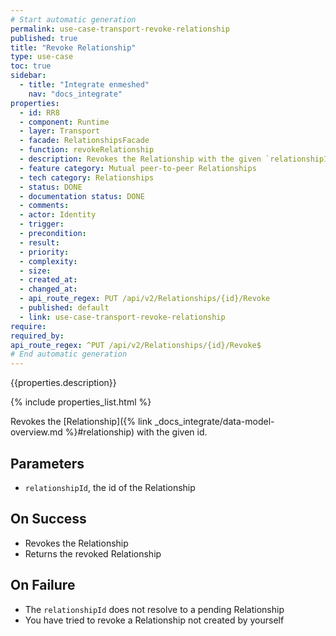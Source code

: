 ```yaml
---
# Start automatic generation
permalink: use-case-transport-revoke-relationship
published: true
title: "Revoke Relationship"
type: use-case
toc: true
sidebar:
  - title: "Integrate enmeshed"
    nav: "docs_integrate"
properties:
  - id: RR8
  - component: Runtime
  - layer: Transport
  - facade: RelationshipsFacade
  - function: revokeRelationship
  - description: Revokes the Relationship with the given `relationshipId`.
  - feature category: Mutual peer-to-peer Relationships
  - tech category: Relationships
  - status: DONE
  - documentation status: DONE
  - comments:
  - actor: Identity
  - trigger:
  - precondition:
  - result:
  - priority:
  - complexity:
  - size:
  - created_at:
  - changed_at:
  - api_route_regex: PUT /api/v2/Relationships/{id}/Revoke
  - published: default
  - link: use-case-transport-revoke-relationship
require:
required_by:
api_route_regex: ^PUT /api/v2/Relationships/{id}/Revoke$
# End automatic generation
---
```


{{properties.description}}

{% include properties_list.html %}

Revokes the [Relationship]({% link _docs_integrate/data-model-overview.md %}#relationship) with the given id.

## Parameters

- `relationshipId`, the id of the Relationship

## On Success

- Revokes the Relationship
- Returns the revoked Relationship

## On Failure

- The `relationshipId` does not resolve to a pending Relationship
- You have tried to revoke a Relationship not created by yourself
